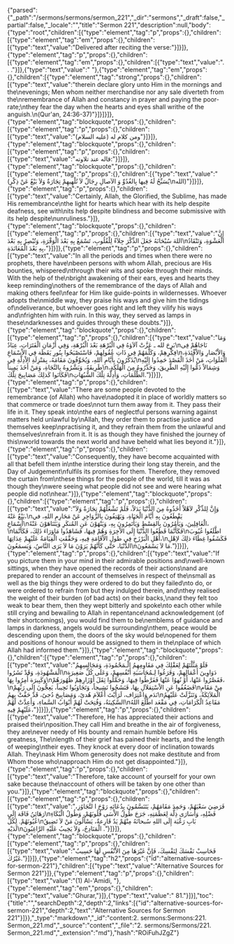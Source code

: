 {"parsed":{"_path":"/sermons/sermons/sermon_221","_dir":"sermons","_draft":false,"_partial":false,"_locale":"","title":"Sermon 221","description":null,"body":{"type":"root","children":[{"type":"element","tag":"p","props":{},"children":[{"type":"element","tag":"em","props":{},"children":[{"type":"text","value":"Delivered after reciting the verse:"}]}]},{"type":"element","tag":"p","props":{},"children":[{"type":"element","tag":"em","props":{},"children":[{"type":"text","value":". . ."}]},{"type":"text","value":" "},{"type":"element","tag":"em","props":{},"children":[{"type":"element","tag":"strong","props":{},"children":[{"type":"text","value":"therein declare glory unto Him in the mornings and the\nevenings; Men whom neither merchandise nor any sale diverteth from the\nremembrance of Allah and constancy in prayer and paying the poor-rate;\nthey fear the day when the hearts and eyes shall writhe of the anguish.\n(Qur'an, 24:36-37)"}]}]}]},{"type":"element","tag":"blockquote","props":{},"children":[{"type":"element","tag":"p","props":{},"children":[{"type":"text","value":"ومن كلام له (عليه السلام)"}]}]},{"type":"element","tag":"blockquote","props":{},"children":[{"type":"element","tag":"p","props":{},"children":[{"type":"text","value":"قاله عند تلاوته:"}]}]},{"type":"element","tag":"blockquote","props":{},"children":[{"type":"element","tag":"p","props":{},"children":[{"type":"text","value":"(يُسَبِّحُ لَهُ فِيها بِالغُدُوِّ وَ الآصالِ رِجَالٌ لاَ تُلْهِيهِمْ تِجَارَةٌ وَلاَ بَيْعٌ عَنْ ذِكْرِ\nالله)"}]}]},{"type":"element","tag":"p","props":{},"children":[{"type":"text","value":"Certainly, Allah, the Glorified, the Sublime, has made His remembrance\nthe light for hearts which hear with its help despite deafness, see with\nits help despite blindness and become submissive with its help despite\nunruliness."}]},{"type":"element","tag":"blockquote","props":{},"children":[{"type":"element","tag":"p","props":{},"children":[{"type":"text","value":"إِنَّ اللهَ سُبْحَانَهُ جَعَلَ الذِّكْرَ جِلاَءً لِلْقُلُوبِ، تَسْمَعُ بِهِ بَعْدَ الْوَقْرَةِ، وَتُبْصِرُ بِهِ بَعْدَ\nالْعَشْوَةِ، وَتَنْقَادُ بِهِ بَعْدَ الْمُعَانَدَةِ،"}]}]},{"type":"element","tag":"p","props":{},"children":[{"type":"text","value":"In all the periods and times when there were no prophets, there have\nbeen persons with whom Allah, precious are His bounties, whispered\nthrough their wits and spoke through their minds. With the help of the\nbright awakening of their ears, eyes and hearts they keep reminding\nothers of the remembrance of the days of Allah and making others feel\nfear for Him like guide-points in wildernesses. Whoever adopts the\nmiddle way, they praise his ways and give him the tidings of\ndeliverance, but whoever goes right and left they vilify his ways and\nfrighten him with ruin. In this way, they served as lamps in these\ndarknesses and guides through these doubts."}]},{"type":"element","tag":"blockquote","props":{},"children":[{"type":"element","tag":"p","props":{},"children":[{"type":"text","value":"وَمَا بَرِحَ لله ـ عَزَّتْ آلاَؤهُ فِي الْبُرْهَةِ بَعْدَ الْبُرْهَةِ، وَفِي أَزْمَانِ الْفَتَرَاتِ، عِبَادٌ\nنَاجَاهُمْ فِى فِكْرِهِمْ، وَكَلَّمَهُمْ فِي ذَاتِ عُقُولِهِمْ، فَاسْتَصْبَحُوا بِنُورِ يَقَظَة فِي الاْسْمَاعِ\nوَالاْبْصَارِ وَالاْفْئِدَةِ، يُذَكِّرُونَ بِأَيَّامِ اللهِ، وَيُخَوِّفُونَ مَقَامَهُ، بِمَنْزِلَةِ الاْدِلَّةِ فِي\nالْفَلَوَاتِ، مَنْ أَخَذَ الْقَصْدَ حَمِدُوا إِلَيْهِ طَرِيقَهُ، وَبَشَّرُوهُ بِالنَّجَاةِ، وَمَنْ أَخَذَ يَمِيناً\nوَشِمَالاً ذَمُّوا إِلَيْهِ الطَّرِيقَ، وَحَذَّرُوهُ مِنَ الْهَلَكَةِ، فَكَانَوا كَذلِكَ مَصَابِيحَ تِلْكَ\nالظُّلُمَاتِ، وَأَدِلَّةَ تِلْكَ الشُّبُهَاتِ."}]}]},{"type":"element","tag":"p","props":{},"children":[{"type":"text","value":"There are some people devoted to the remembrance (of Allah) who have\nadopted it in place of worldly matters so that commerce or trade does\nnot turn them away from it. They pass their life in it. They speak into\nthe ears of neglectful persons warning against matters held unlawful by\nAllah, they order them to practise justice and themselves keep\npractising it, and they refrain them from the unlawful and themselves\nrefrain from it. It is as though they have finished the journey of this\nworld towards the next world and have beheld what lies beyond it."}]},{"type":"element","tag":"p","props":{},"children":[{"type":"text","value":"Consequently, they have become acquainted with all that befell them in\nthe interstice during their long stay therein, and the Day of Judgement\nfulfils its promises for them. Therefore, they removed the curtain from\nthese things for the people of the world, till it was as though they\nwere seeing what people did not see and were hearing what people did not\nhear."}]},{"type":"element","tag":"blockquote","props":{},"children":[{"type":"element","tag":"p","props":{},"children":[{"type":"text","value":"وَإِنَّ لِلذِّكْرِ لاَهْلاً أَخَذُوهُ مِنَ الدُّنْيَا بَدَلاً، فَلَمْ تَشْغَلْهُمْ تِجَارَةٌ وَلاَ بَيْعٌ عَنْهُ،\nيَقْطَعُونَ بِهِ أَيَّامَ الْحَيَاةِ، وَيَهْتِفُونَ بِالزَّوَاجِرِ عَنْ مَحَارِمِ اللهِ، في أَسْمَاعِ\nالْغَافِلِينَ، وَيَأْمُرُونَ بِالقِسْطِ وَيَأْتَمِرُونَ بِهِ، وَيَنْهَوْنَ عَنِ المُنكَرِ وَيَتَنَاهَوْنَ عَنْهُ،\nفَكَأَنَّمَا قَطَعُوا الدُّنْيَا إِلَى الاْخِرَةِ وَهُمْ فِيهَا، فَشَاهَدُوا مَاوَرَاءَ ذَلِكَ، فَكَأَنَّمَا\nاطَّلَعُوا غُيُوبَ أَهْلِ الْبَرْزَخِ فِي طولِ الاْقَامَةِ فِيهِ، وَحَقَّقَتِ الْقِيَامَةُ عَلَيْهِمْ عِدَاتِهَا،\nفَكَشَفُوا غِطَاءَ ذلِكَ لاِهْلِ الدُّنْيَا، حَتَّى كَأَنَّهُمْ يَرَوْنَ مَا لاَ يَرَى النَّاسُ، وَيَسمَعُونَ\nمَا لاَ يَسْمَعُونَ."}]}]},{"type":"element","tag":"p","props":{},"children":[{"type":"text","value":"If you picture them in your mind in their admirable positions and\nwell-known sittings, when they have opened the records of their actions\nand are prepared to render an account of themselves in respect of the\nsmall as well as the big things they were ordered to do but they failed\nto do, or were ordered to refrain from but they indulged therein, and\nthey realised the weight of their burden (of bad acts) on their backs,\nand they felt too weak to bear them, then they wept bitterly and spoke\nto each other while still crying and bewailing to Allah in repentance\nand acknowledgement (of their shortcomings), you would find them to be\nemblems of guidance and lamps in darkness, angels would be surrounding\nthem, peace would be descending upon them, the doors of the sky would be\nopened for them and positions of honour would be assigned to them in the\nplace of which Allah had informed them."}]},{"type":"element","tag":"blockquote","props":{},"children":[{"type":"element","tag":"p","props":{},"children":[{"type":"text","value":"فَلَوْ مَثَّلْتَهُمْ لِعَقْلِكَ فِي مَقَاوِمِهِمُ الْـمَحْمُودَةِ، وَمَجَالِسِهِمُ الْمَشْهُودَةِ، وَقَدْ نَشَرُوا\nدَوَاوِينَ أَعْمَالِهِمْ، وَفَرَغُوا لِـمُحَاسَبَةِ أَنْفُسِهِمْ، وَعَلَى كُلِّ صَغِيرَة وَكَبِيرَة أُمِرُوا بِهَا\nفَقَصَّرُوا عَنْهَا، أَوْ نُهوُا عَنْهَا فَفَرَّطُوا فِيهَا، وَحَمَّلُوا ثِقَلَ أَوْزَارِهِمْ ظُهُورَهُمْ،\nفَضَعُفُوا عَنِ الاْسْتِقلاَلِ بِهَا، فَنَشَجُوا نَشِيجاً، وَتَجَاوَبُوا نَحِيباً، يَعِجُّونَ إِلَى رَبِّهِمْ\nمِنْ مَقَامِ نَدَم وَاعْتِرَاف، لَرَأَيْتَ أَعْلاَمَ هُدىً، وَمَصَابِيحَ دُجىً، قَدْ حَفَّتْ بِهِمُ\nالْمَلاَئِكَةُ، وَتَنَزَّلَتْ عَلَيْهِمُ السَّكِينَةُ، وَفُتِحَتْ لَهُمْ أَبْوَابُ السَّماءِ، وَأَعِدَّتْ لَهُمْ\nمَقَاعِدُ الْكَرَامَاتِ، فِي مَقْعَد اطَّلَعَ اللهُ عَلَيْهِمْ فِيهِ،"}]}]},{"type":"element","tag":"p","props":{},"children":[{"type":"text","value":"Therefore, He has appreciated their actions and praised their\nposition.They call Him and breathe in the air of forgiveness, they are\never needy of His bounty and remain humble before His greatness, The\nlength of their grief has pained their hearts, and the length of weeping\ntheir eyes. They knock at every door of inclination towards Allah. They\nask Him Whom generosity does not make destitute and from Whom those who\napproach Him do not get disappointed."}]},{"type":"element","tag":"p","props":{},"children":[{"type":"text","value":"Therefore, take account of yourself for your own sake because the\naccount of others will be taken by one other than you."}]},{"type":"element","tag":"blockquote","props":{},"children":[{"type":"element","tag":"p","props":{},"children":[{"type":"text","value":"فَرَضِيَ سَعْيَهُمْ، وَحَمِدَ مَقَامَهُمْ، يَتَنَسَّمُونَ بِدُعَائِهِ رَوْحَ ا لتَّجَاوُزِ، رَهَائِنُ فَاقَة إِلَى\nفَضْلِهِ، وَأُسَارَى ذِلَّة لِعَظَمَتِهِ، جَرَحَ طُولُ الاْسَى قُلُوبَهُمْ، وَطُولُ الْبُكَاءِ عُيُونَهُمْ. لِكُلِّ\nبَابِ رَغْبَة إِلَى اللهِ سُبحانَهُ مِنْهُمْ يَدٌ قَارِعةٌ، يَسْأَلُونَ مَنْ لاَ تَضِيقُ لَدَيْهِ\nالْمَنَادِحُ، وَلاَ يَخِيبُ عَلَيْهِ الرَّاغِبُونَ ."}]}]},{"type":"element","tag":"blockquote","props":{},"children":[{"type":"element","tag":"p","props":{},"children":[{"type":"text","value":"فَحَاسِبْ نَفْسَكَ لِنَفْسِكَ، فَإِنَّ غَيْرَهَا مِنَ الاْنْفُسِ لَهَا حَسِيبٌ غَيْرُكَ."}]}]},{"type":"element","tag":"h2","props":{"id":"alternative-sources-for-sermon-221"},"children":[{"type":"text","value":"Alternative Sources for Sermon 221"}]},{"type":"element","tag":"p","props":{},"children":[{"type":"text","value":"(1) Al-'Amidi, "},{"type":"element","tag":"em","props":{},"children":[{"type":"text","value":"Ghurar,"}]},{"type":"text","value":" 81."}]}],"toc":{"title":"","searchDepth":2,"depth":2,"links":[{"id":"alternative-sources-for-sermon-221","depth":2,"text":"Alternative Sources for Sermon 221"}]}},"_type":"markdown","_id":"content:2. sermons:Sermons:221. Sermon_221.md","_source":"content","_file":"2. sermons/Sermons/221. Sermon_221.md","_extension":"md"},"hash":"ROiFuhJZgZ"}